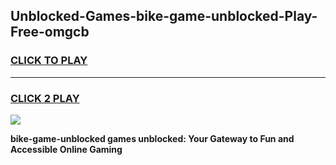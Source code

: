 
## Unblocked-Games-bike-game-unblocked-Play-Free-omgcb
<h3>
<a href="https://premium76.site?title=bike-game-unblocked&ref=21A">CLICK TO PLAY</a></h3>
<hr>

<h3>
<a href="https://premium76.site?title=bike-game-unblocked&ref=21A">CLICK 2 PLAY</a>
  
</h3>

<a href="https://premium76.site?title=bike-game-unblocked&ref=21A"><img src="https://clearcache.store/games.png"></a>


**bike-game-unblocked games unblocked: Your Gateway to Fun and Accessible Online Gaming**
